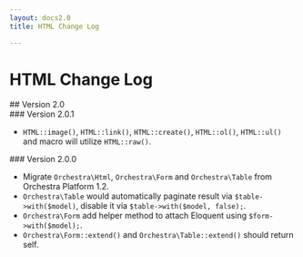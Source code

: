```yaml
---
layout: docs2.0
title: HTML Change Log

---
```


# HTML Change Log

<section id="v2.0">
## Version 2.0

<article id="v2.0.1">
### Version 2.0.1

* `HTML::image()`, `HTML::link()`, `HTML::create()`, `HTML::ol()`, `HTML::ul()` and macro will utilize `HTML::raw()`.

</article>

<article id="v2.0.0">
### Version 2.0.0

* Migrate `Orchestra\Html`, `Orchestra\Form` and `Orchestra\Table` from Orchestra Platform 1.2.
* `Orchestra\Table` would automatically paginate result via `$table->with($model)`, disable it via `$table->with($model, false);`.
* `Orchestra\Form` add helper method to attach Eloquent using `$form->with($model);`.
* `Orchestra\Form::extend()` and `Orchestra\Table::extend()` should return self.

</article>

</section>
